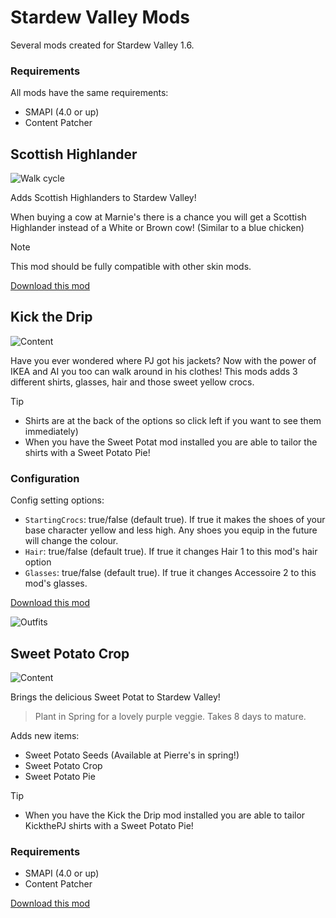 
# Stardew Valley Mods
Several mods created for Stardew Valley 1.6.

### Requirements
All mods have the same requirements:
* SMAPI (4.0 or up)
* Content Patcher

## Scottish Highlander

![Walk cycle](https://github.com/animatedrice/StardewMods/blob/4beb0166eb90fe0b6bc6d7dd2a7483f2dd2f407c/%5BCP%5D%20Highland%20Cow/Walk-cycle.gif)

Adds Scottish Highlanders to Stardew Valley! 

When buying a cow at Marnie's there is a chance you will get a Scottish Highlander instead of a White or Brown cow! (Similar to a blue chicken)

> [!NOTE]
> This mod should be fully compatible with other skin mods.


[Download this mod](https://github.com/animatedrice/StardewMods/releases/tag/s1.0.0)


## Kick the Drip

![Content](https://github.com/animatedrice/StardewMods/blob/8f247317ba87a371fe8b96ef2f05039653b99122/%5BCP%5D%20Kick%20the%20Drip/Added_items.png)

Have you ever wondered where PJ got his jackets? Now with the power of IKEA and AI you too can walk around in his clothes!
This mods adds 3 different shirts, glasses, hair and those sweet yellow crocs. 

> [!TIP]
> * Shirts are at the back of the options so click left if you want to see them immediately)
> * When you have the Sweet Potat mod installed you are able to tailor the shirts with a Sweet Potato Pie!

### Configuration
Config setting options:
* ```StartingCrocs```: true/false (default true). If true it makes the shoes of your base character yellow and less high. Any shoes you equip in the future will change the colour.
* ```Hair```: true/false (default true). If true it changes Hair 1 to this mod's hair option
* ```Glasses```: true/false (default true). If true it changes Accessoire 2 to this mod's glasses.

[Download this mod](https://github.com/animatedrice/StardewMods/releases/tag/v1.0.0)

![Outfits](https://github.com/animatedrice/StardewMods/blob/154705456a3658e6bb15882598731ea7191ecd83/%5BCP%5D%20Kick%20the%20Drip/Outfits.png)


## Sweet Potato Crop

![Content](https://github.com/animatedrice/StardewMods/blob/154705456a3658e6bb15882598731ea7191ecd83/%5BCP%5D%20Sweet%20Potat/Added%20items.png)

Brings the delicious Sweet Potat to Stardew Valley! 
> Plant in Spring for a lovely purple veggie. Takes 8 days to mature.

Adds new items:
* Sweet Potato Seeds (Available at Pierre's in spring!)
* Sweet Potato Crop
* Sweet Potato Pie

> [!TIP]
> * When you have the Kick the Drip mod installed you are able to tailor KickthePJ shirts with a Sweet Potato Pie!

### Requirements
* SMAPI (4.0 or up)
* Content Patcher

[Download this mod](https://github.com/animatedrice/StardewMods/releases/tag/1.0.0)
